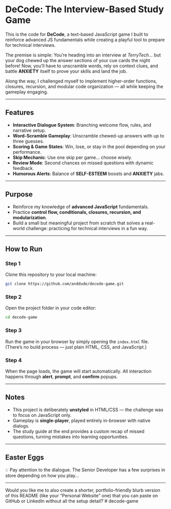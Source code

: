 # DeCode: The Interview-Based Study Game

This is the code for **DeCode**, a text-based JavaScript game I built to reinforce advanced JS fundamentals while creating a playful tool to prepare for technical interviews.

The premise is simple:
You’re heading into an interview at *TerryTech*… but your dog chewed up the answer sections of your cue cards the night before! Now, you’ll have to unscramble words, rely on context clues, and battle **ANXIETY** itself to prove your skills and land the job.

Along the way, I challenged myself to implement higher-order functions, closures, recursion, and modular code organization — all while keeping the gameplay engaging.

---

## Features

* **Interactive Dialogue System**: Branching welcome flow, rules, and narrative setup.
* **Word-Scramble Gameplay**: Unscramble chewed-up answers with up to three guesses.
* **Scoring & Game States**: Win, lose, or stay in the pool depending on your performance.
* **Skip Mechanic**: Use one skip per game… choose wisely.
* **Review Mode**: Second chances on missed questions with dynamic feedback.
* **Humorous Alerts**: Balance of **SELF-ESTEEM** boosts and **ANXIETY** jabs.

---

## Purpose

* Reinforce my knowledge of **advanced JavaScript** fundamentals.
* Practice **control flow, conditionals, closures, recursion, and modularization**.
* Build a small but meaningful project from scratch that solves a real-world challenge: practicing for technical interviews in a fun way.

---

## How to Run

### Step 1

Clone this repository to your local machine:

```bash
git clone https://github.com/anddude/decode-game.git
```

### Step 2

Open the project folder in your code editor:

```bash
cd decode-game
```

### Step 3

Run the game in your browser by simply opening the `index.html` file.
(There’s no build process — just plain HTML, CSS, and JavaScript.)

### Step 4

When the page loads, the game will start automatically. All interaction happens through **alert**, **prompt**, and **confirm** popups.

---

## Notes

* This project is deliberately **unstyled** in HTML/CSS — the challenge was to focus on JavaScript only.
* Gameplay is **single-player**, played entirely in-browser with native dialogs.
* The study guide at the end provides a custom recap of missed questions, turning mistakes into learning opportunities.

---

## Easter Eggs

💡 Pay attention to the dialogue. The Senior Developer has a few surprises in store depending on how you play…

---

Would you like me to also create a shorter, portfolio-friendly blurb version of this README (like your “Personal Website” one) that you can paste on GitHub or LinkedIn without all the setup detail?`# decode-game
